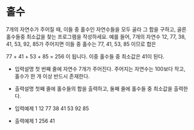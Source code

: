 # 홀수

7개의 자연수가 주어질 때, 이들 중 홀수인 자연수들을 모두 골라 그 합을 구하고,
골른 홀수들중 최소값을 찾는 프로그램을 작성하세요.
예를 들어, 7개의 자연수 12, 77, 38, 41, 53, 92, 85가 주어지면
이들 중 홀수는 77, 41, 53, 85 이므로 합은

77 + 41 + 53 + 85 = 256 이 됩니다.
이중 홀수들 중 최소값은 41이 된다.

- 입력설명
  첫 번째 줄에 자연수 7개가 주어진다.
  주어지는 자연수는 100보다 작고, 홀수가 한 개 이상 반드시 존재한다.

- 출력설명
  첫째 줄에 홀수들의 합을 출력하고, 둘째 줄에 홀수들 중 최소값을 출력한다.

- 입력예제 1
  12 77 38 41 53 92 85

- 출력예제 1
  256
  41

